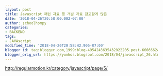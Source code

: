 ```yaml
---
layout: post
title: Javascript 패턴 자료 등 개발 자료 참고할게 많은
date: '2018-04-26T20:58:00.002-07:00'
author: schoolhompy
categories:
- BACKEND
tags:
- JAVAscript
modified_time: '2018-04-26T20:58:42.906-07:00'
blogger_id: tag:blogger.com,1999:blog-4954243635432022205.post-6666662429652280363
blogger_orig_url: https://yunhos.blogspot.com/2018/04/javascript_26.html
---
```


http://regularmotion.kr/category/javascript/page/5/